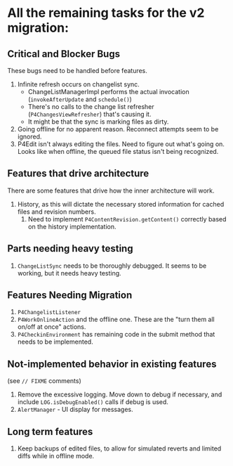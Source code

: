 # All the remaining tasks for the v2 migration:


## Critical and Blocker Bugs

These bugs need to be handled before features.

1. Infinite refresh occurs on changelist sync.
    * ChangeListManagerImpl performs the actual invocation (`invokeAfterUpdate` and `schedule()`)
    * There's no calls to the change list refresher (`P4ChangesViewRefresher`) that's causing it.
    * It might be that the sync is marking files as dirty.
1. Going offline for no apparent reason.  Reconnect attempts seem to be ignored.
1. P4Edit isn't always editing the files.  Need to figure out what's going on.
   Looks like when offline, the queued file status isn't being recognized.




## Features that drive architecture

There are some features that drive how the inner architecture will work.

1. History, as this will dictate the necessary stored information for
   cached files and revision numbers.
   1. Need to implement `P4ContentRevision.getContent()` correctly based
      on the history implementation.
   
   
   
## Parts needing heavy testing

1. `ChangeListSync` needs to be thoroughly debugged.  It seems to be working, but it
   needs heavy testing.



## Features Needing Migration

1. `P4ChangelistListener`
1. `P4WorkOnlineAction` and the offline one.  These are the "turn them all on/off at once" actions.
1. `P4CheckinEnvironment` has remaining code in the submit method that needs to be implemented.


## Not-implemented behavior in existing features

(see `// FIXME` comments)

1. Remove the excessive logging.  Move down to debug if necessary,
   and include `LOG.isDebugEnabled()` calls if debug is used.
1. `AlertManager` - UI display for messages.


## Long term features

1. Keep backups of edited files, to allow for simulated reverts and limited diffs while in
   offline mode.
